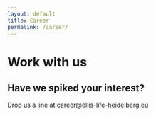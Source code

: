 ```yaml
---
layout: default
title: Career
permalink: /career/
---
```


**Work with us**
================

## Have we spiked your interest?

Drop us a line at [career@ellis-life-heidelberg.eu](mailto:career@ellis-life-heidelberg.eu)

